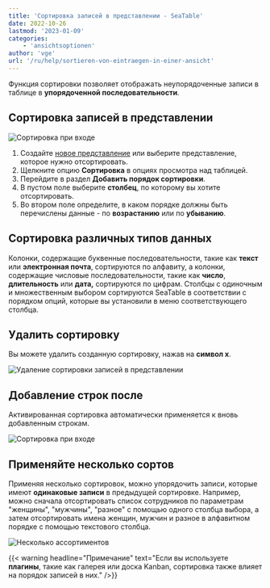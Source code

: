 ```yaml
---
title: 'Сортировка записей в представлении - SeaTable'
date: 2022-10-26
lastmod: '2023-01-09'
categories:
    - 'ansichtsoptionen'
author: 'vge'
url: '/ru/help/sortieren-von-eintraegen-in-einer-ansicht'
---
```


Функция сортировки позволяет отображать неупорядоченные записи в таблице в **упорядоченной последовательности**.

## Сортировка записей в представлении

![Сортировка при входе](https://seatable.io/wp-content/uploads/2022/10/Sortierung-von-Eintraegen-2.gif)

1. Создайте [новое представление](https://seatable.io/ru/docs/grundlagen-von-ansichten/anlegen-einer-neuen-ansicht/) или выберите представление, которое нужно отсортировать.
2. Щелкните опцию **Сортировка** в опциях просмотра над таблицей.
3. Перейдите в раздел **Добавить порядок сортировки**.
4. В пустом поле выберите **столбец**, по которому вы хотите отсортировать.
5. Во втором поле определите, в каком порядке должны быть перечислены данные - по **возрастанию** или по **убыванию**.

## Сортировка различных типов данных

Колонки, содержащие буквенные последовательности, такие как **текст** или **электронная почта**, сортируются по алфавиту, а колонки, содержащие числовые последовательности, такие как **число**, **длительность** или **дата,** сортируются по цифрам. Столбцы с одиночным и множественным выбором сортируются SeaTable в соответствии с порядком опций, которые вы установили в меню соответствующего столбца.

## Удалить сортировку

Вы можете удалить созданную сортировку, нажав на **символ x**.

![Удаление сортировки записей в представлении](https://seatable.io/wp-content/uploads/2022/10/Sortieren-von-Eintraegen-in-einer-Ansicht.png)

## Добавление строк после

Активированная сортировка автоматически применяется к вновь добавленным строкам.

![Сортировка при входе](https://seatable.io/wp-content/uploads/2022/10/Sortierung-von-Eintraegen-1-1.gif)

## Применяйте несколько сортов

Применяя несколько сортировок, можно упорядочить записи, которые имеют **одинаковые записи** в предыдущей сортировке. Например, можно сначала отсортировать список сотрудников по параметрам "женщины", "мужчины", "разное" с помощью одного столбца выбора, а затем отсортировать имена женщин, мужчин и разное в алфавитном порядке с помощью текстового столбца.

![Несколько ассортиментов](https://seatable.io/wp-content/uploads/2022/10/Mehrere-Sortierungen.png)

{{< warning  headline="Примечание"  text="Если вы используете **плагины**, такие как галерея или доска Kanban, сортировка также влияет на порядок записей в них." />}}
